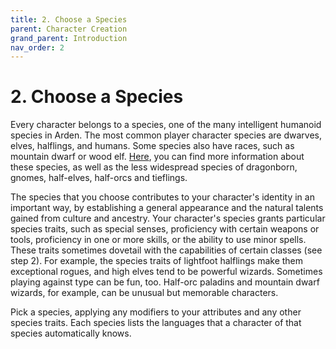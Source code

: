 ```yaml
---
title: 2. Choose a Species
parent: Character Creation
grand_parent: Introduction
nav_order: 2
---
```


# 2. Choose a Species
Every character belongs to a species, one of the many intelligent humanoid species in Arden. The most common player character species are dwarves, elves, halflings, and humans. Some species also have races, such as mountain dwarf or wood elf. [Here](https://stormchaserroleplaying.com/stormchaserRPG/Species/), you can find more information about these species, as well as the less widespread species of dragonborn, gnomes, half-elves, half-orcs and tieflings.

The species that you choose contributes to your character's identity in an important way, by establishing a general appearance and the natural talents gained from culture and ancestry. Your character's species grants particular species traits, such as special senses, proficiency with certain weapons or tools, proficiency in one or more skills, or the ability to use minor spells. These traits sometimes dovetail with the capabilities of certain classes (see step 2). For example, the species traits of lightfoot halflings make them exceptional rogues, and high elves tend to be powerful wizards. Sometimes playing against type can be fun, too. Half-orc paladins and mountain dwarf wizards, for example, can be unusual but memorable characters.

Pick a species, applying any modifiers to your attributes and any other species traits. Each species lists the languages that a character of that species automatically knows.

